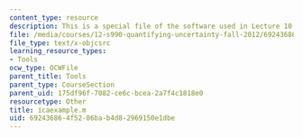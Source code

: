 ```yaml
---
content_type: resource
description: This is a special file of the software used in Lecture 10.
file: /media/courses/12-s990-quantifying-uncertainty-fall-2012/692436864f5206bab4d82969150e1dbe_icaexample.m
file_type: text/x-objcsrc
learning_resource_types:
- Tools
ocw_type: OCWFile
parent_title: Tools
parent_type: CourseSection
parent_uid: 175df96f-7082-ce6c-bcea-2a7f4c1818e0
resourcetype: Other
title: icaexample.m
uid: 69243686-4f52-06ba-b4d8-2969150e1dbe
---
```

